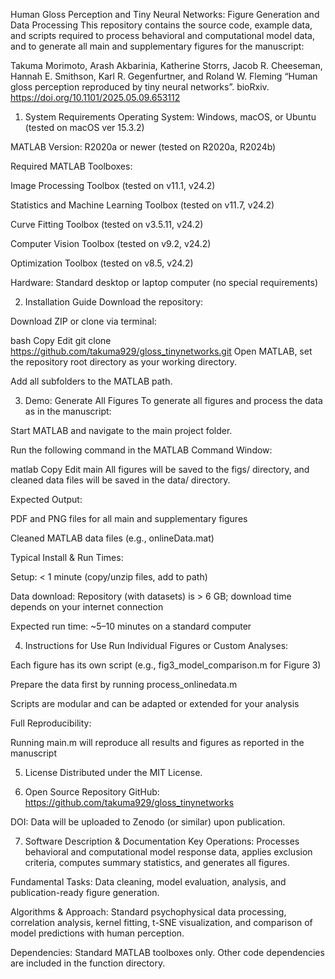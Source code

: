 Human Gloss Perception and Tiny Neural Networks: Figure Generation and Data Processing
This repository contains the source code, example data, and scripts required to process behavioral and computational model data, and to generate all main and supplementary figures for the manuscript:

Takuma Morimoto, Arash Akbarinia, Katherine Storrs, Jacob R. Cheeseman, Hannah E. Smithson, Karl R. Gegenfurtner, and Roland W. Fleming
“Human gloss perception reproduced by tiny neural networks”. bioRxiv.
https://doi.org/10.1101/2025.05.09.653112

1. System Requirements
Operating System:
Windows, macOS, or Ubuntu (tested on macOS ver 15.3.2)

MATLAB Version:
R2020a or newer (tested on R2020a, R2024b)

Required MATLAB Toolboxes:

Image Processing Toolbox (tested on v11.1, v24.2)

Statistics and Machine Learning Toolbox (tested on v11.7, v24.2)

Curve Fitting Toolbox (tested on v3.5.11, v24.2)

Computer Vision Toolbox (tested on v9.2, v24.2)

Optimization Toolbox (tested on v8.5, v24.2)

Hardware:
Standard desktop or laptop computer (no special requirements)

2. Installation Guide
Download the repository:

Download ZIP or clone via terminal:

bash
Copy
Edit
git clone https://github.com/takuma929/gloss_tinynetworks.git
Open MATLAB, set the repository root directory as your working directory.

Add all subfolders to the MATLAB path.

3. Demo: Generate All Figures
To generate all figures and process the data as in the manuscript:

Start MATLAB and navigate to the main project folder.

Run the following command in the MATLAB Command Window:

matlab
Copy
Edit
main
All figures will be saved to the figs/ directory, and cleaned data files will be saved in the data/ directory.

Expected Output:

PDF and PNG files for all main and supplementary figures

Cleaned MATLAB data files (e.g., onlineData.mat)

Typical Install & Run Times:

Setup: < 1 minute (copy/unzip files, add to path)

Data download: Repository (with datasets) is > 6 GB; download time depends on your internet connection

Expected run time: ~5–10 minutes on a standard computer

4. Instructions for Use
Run Individual Figures or Custom Analyses:

Each figure has its own script (e.g., fig3_model_comparison.m for Figure 3)

Prepare the data first by running process_onlinedata.m

Scripts are modular and can be adapted or extended for your analysis

Full Reproducibility:

Running main.m will reproduce all results and figures as reported in the manuscript

5. License
Distributed under the MIT License.

6. Open Source Repository
GitHub: https://github.com/takuma929/gloss_tinynetworks

DOI: Data will be uploaded to Zenodo (or similar) upon publication.

7. Software Description & Documentation
Key Operations:
Processes behavioral and computational model response data, applies exclusion criteria, computes summary statistics, and generates all figures.

Fundamental Tasks:
Data cleaning, model evaluation, analysis, and publication-ready figure generation.

Algorithms & Approach:
Standard psychophysical data processing, correlation analysis, kernel fitting, t-SNE visualization, and comparison of model predictions with human perception.

Dependencies:
Standard MATLAB toolboxes only. Other code dependencies are included in the function directory.